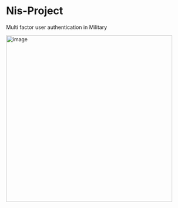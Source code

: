 # Nis-Project
Multi factor user authentication in Military


<img width="452" alt="image" src="https://user-images.githubusercontent.com/70617442/171096819-f2161129-19db-4e61-a8bb-96e64f724088.png">
